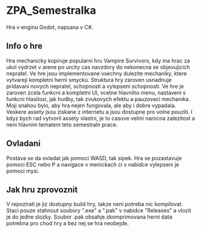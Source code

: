 # ZPA_Semestralka
 Hra v enginu Godot, napsana v C#.
## Info o hre
 Hra mechanicky kopiruje popularni hru Vampire Survivors, kdy ma hrac za ukol vydrzet v arene po urcity cas navzdory do nekonecna se objevujicich nepratel.
 Ve hre jsou implementovane vsechny dulezite mechaniky, ktere vytvareji kompletni herni smycku. Struktura hry zaroven usnadnuje pridavani novych nepratel, schopnosti a vylepseni schopnosti.
 Ve hre je zaroven zcela funkcni a kompletni UI, vcetne hlavniho menu, nastaveni s funkcni hlasitosi, jak hudby, tak zvukovych efektu a pauzovaci mechanika.
 Moji snahou bylo, aby hra nejen fungovala, ale aby i dobre vypadala. Veskere assety jsou ziskane z internetu a jsou dostupne pro volne pouziti. 
 I kdyz bych rad vytvoril assety vlastni, je to casove velmi narocna zalezitost a neni hlavnim tematem teto semestraln prace.
## Ovladani
 Postava se da ovladat jak pomoci WASD, tak sipek. Hra se pozastavuje pomoci ESC nebo P a navigace v menickach ci v nabidce vylepseni je pomoci mysi.
## Jak hru zprovoznit
 V repozirati je jiz dostupny build hry, takze neni potreba nic kompilovat. Staci pouze stahnout soubory ".exe" a ".pak" v nabidce "Releases" a vlozit je do jedne slozky.
 Soubor .pak obsahje zkomprimovana herni data potrebna pro chod hry a bez nej se hra neobejde.
 
